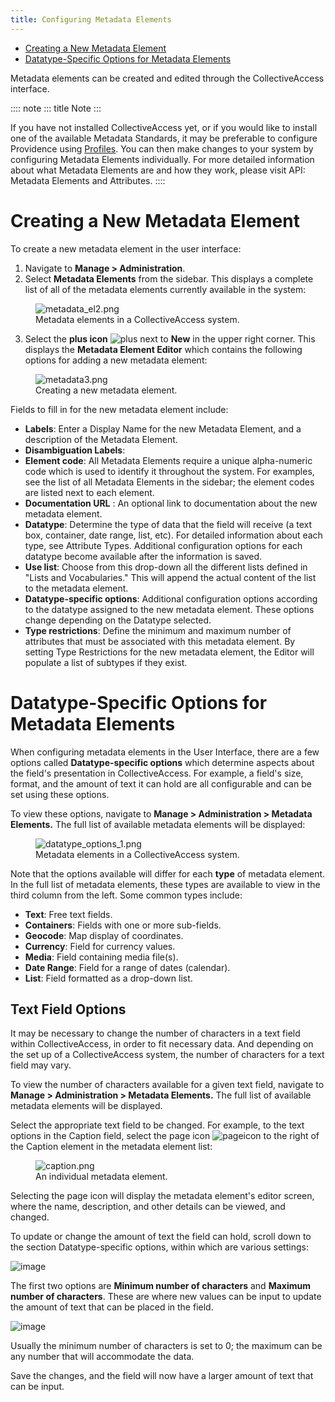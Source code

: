 ```yaml
---
title: Configuring Metadata Elements
---
```


-   [Creating a New Metadata Element](#creating-a-new-metadata-element)
-   [Datatype-Specific Options for Metadata
    Elements](#datatype-specific-options-for-metadata-elements)

Metadata elements can be created and edited through the CollectiveAccess
interface.

:::: note
::: title
Note
:::

If you have not installed CollectiveAccess yet, or if you would like to
install one of the available Metadata Standards, it may be preferable to
configure Providence using
[Profiles](providence/user/dataModelling/Profiles.html).
You can then make changes to your system by configuring Metadata
Elements individually. For more detailed information about what Metadata
Elements are and how they work, please visit API: Metadata Elements and
Attributes.
::::

# Creating a New Metadata Element

To create a new metadata element in the user interface:

1.  Navigate to **Manage \> Administration**.
2.  Select **Metadata Elements** from the sidebar. This displays a
    complete list of all of the metadata elements currently available in
    the system:

<figure class="align-center">
<img src="metadata_el2.png" alt="metadata_el2.png" />
<figcaption>Metadata elements in a CollectiveAccess system.</figcaption>
</figure>

3.  Select the **plus icon** ![plus](/providence/img/metadata1.png) next to **New** in
    the upper right corner. This displays the **Metadata Element
    Editor** which contains the following options for adding a new
    metadata element:

<figure class="align-center">
<img src="metadata3.png" alt="metadata3.png" />
<figcaption>Creating a new metadata element.</figcaption>
</figure>

Fields to fill in for the new metadata element include:

-   **Labels**: Enter a Display Name for the new Metadata Element, and a
    description of the Metadata Element.
-   **Disambiguation Labels**:
-   **Element code**: All Metadata Elements require a unique
    alpha-numeric code which is used to identify it throughout the
    system. For examples, see the list of all Metadata Elements in the
    sidebar; the element codes are listed next to each element.
-   **Documentation URL** : An optional link to documentation about the
    new metadata element.
-   **Datatype**: Determine the type of data that the field will receive
    (a text box, container, date range, list, etc). For detailed
    information about each type, see Attribute Types. Additional
    configuration options for each datatype become available after the
    information is saved.
-   **Use list**: Choose from this drop-down all the different lists
    defined in "Lists and Vocabularies." This will append the actual
    content of the list to the metadata element.
-   **Datatype-specific options**: Additional configuration options
    according to the datatype assigned to the new metadata element.
    These options change depending on the Datatype selected.
-   **Type restrictions**: Define the minimum and maximum number of
    attributes that must be associated with this metadata element. By
    setting Type Restrictions for the new metadata element, the Editor
    will populate a list of subtypes if they exist.

# Datatype-Specific Options for Metadata Elements

When configuring metadata elements in the User Interface, there are a
few options called **Datatype-specific options** which determine aspects
about the field's presentation in CollectiveAccess. For example, a
field's size, format, and the amount of text it can hold are all
configurable and can be set using these options.

To view these options, navigate to **Manage \> Administration \>
Metadata Elements.** The full list of available metadata elements will
be displayed:

<figure class="align-center">
<img src="datatype_options_1.png" alt="datatype_options_1.png" />
<figcaption>Metadata elements in a CollectiveAccess system.</figcaption>
</figure>

Note that the options available will differ for each **type** of
metadata element. In the full list of metadata elements, these types are
available to view in the third column from the left. Some common types
include:

-   **Text**: Free text fields.
-   **Containers**: Fields with one or more sub-fields.
-   **Geocode**: Map display of coordinates.
-   **Currency**: Field for currency values.
-   **Media**: Field containing media file(s).
-   **Date Range**: Field for a range of dates (calendar).
-   **List**: Field formatted as a drop-down list.

## Text Field Options

It may be necessary to change the number of characters in a text field
within CollectiveAccess, in order to fit necessary data. And depending
on the set up of a CollectiveAccess system, the number of characters for
a text field may vary.

To view the number of characters available for a given text field,
navigate to **Manage \> Administration \> Metadata Elements.** The full
list of available metadata elements will be displayed.

Select the appropriate text field to be changed. For example, to the
text options in the Caption field, select the page icon
![pageicon](/providence/img/textfieldicon.png) to the right of the Caption element in
the metadata element list:

<figure class="align-center">
<img src="caption.png" alt="caption.png" />
<figcaption>An individual metadata element.</figcaption>
</figure>

Selecting the page icon will display the metadata element's editor
screen, where the name, description, and other details can be viewed,
and changed.

To update or change the amount of text the field can hold, scroll down
to the section Datatype-specific options, within which are various
settings:

![image](/providence/img/datatypesettings.png)

The first two options are **Minimum number of characters** and **Maximum
number of characters**. These are where new values can be input to
update the amount of text that can be placed in the field.

![image](/providence/img/minmax.png)

Usually the minimum number of characters is set to 0; the maximum can be
any number that will accommodate the data.

Save the changes, and the field will now have a larger amount of text
that can be input.
